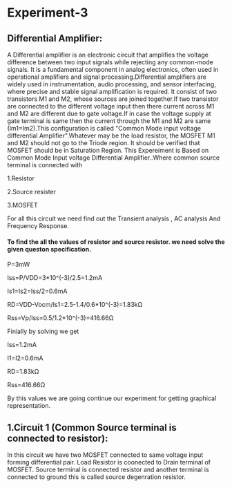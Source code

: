 # Experiment-3 
## Differential Amplifier:
A Differential amplifier is an electronic circuit that amplifies the voltage difference between two input signals while rejecting any common-mode signals. It is a fundamental component in analog electronics, often used in operational amplifiers and signal processing.Differential amplifiers are widely used in instrumentation, audio processing, and sensor interfacing, where precise and stable signal amplification is required.
It consist of two transistors M1 and M2, whose sources are joined together.If two transistor are connected to the different voltage input then there current across M1 and M2 are different due to gate voltage.If in case the voltage supply at gate terminal is same then the current through the M1 and M2 are same (Im1=Im2).This configuration is called "Common Mode input voltage differential Amplifier".Whatever may be the load resistor, the MOSFET M1 and M2 should not go to the Triode region. It should be verified that MOSFET should be in Saturation Region.
This Expereiment is Based on Common Mode Input voltage Differential Amplifier..Where common source terminal is connected with

1.Resistor 

2.Source resister

3.MOSFET 

For all this circuit we need find out the Transient analysis , AC analysis And Frequency Response.
#### To find the all the values of resistor and source resistor. we need solve the given queston specification.

P=3mW

Iss=P/VDD=3*10^(-3)/2.5=1.2mA

Is1=Is2=Iss/2=0.6mA

RD=VDD-Vocm/Is1=2.5-1.4/0.6*10^(-3)=1.83kΩ

Rss=Vp/Iss=0.5/1.2*10^(-3)=416.66Ω


 Finially by solving we get

Iss=1.2mA

I1=I2=0.6mA

RD=1.83kΩ

Rss=416.66Ω

By this values we are going continue our experiment for getting graphical representation.

## 1.Circuit 1 (Common Source terminal is connected to resistor):
  
   In this circuit we have two MOSFET connected to same voltage input forming differential pair. Load Resistor is coonected to  Drain terminal of MOSFET.
   Source terminal is connected resistor and another terminal is connected to ground this is called source degenration resistor.
   
